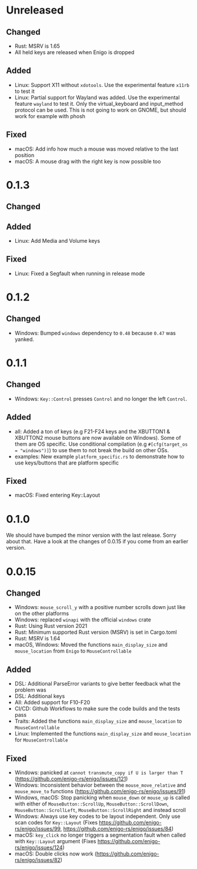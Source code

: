 # Unreleased

## Changed
- Rust: MSRV is 1.65
- All held keys are released when Enigo is dropped

## Added
- Linux: Support X11 without `xdotools`. Use the experimental feature `x11rb` to test it
- Linux: Partial support for Wayland was added. Use the experimental feature `wayland` to test it. Only the virtual_keyboard and input_method protocol can be used. This is not going to work on GNOME, but should work for example with phosh
## Fixed
- macOS: Add info how much a mouse was moved relative to the last position
- macOS: A mouse drag with the right key is now possible too

# 0.1.3

## Changed

## Added
- Linux: Add Media and Volume keys

## Fixed
- Linux: Fixed a Segfault when running in release mode

# 0.1.2

## Changed
- Windows: Bumped `windows` dependency to `0.48` because `0.47` was yanked.

# 0.1.1

## Changed
- Windows: `Key::Control` presses `Control` and no longer the left `Control`.

## Added
- all: Added a ton of keys (e.g F21-F24 keys and the XBUTTON1 & XBUTTON2 mouse buttons are now available on Windows). Some of them are OS specific. Use conditional compilation (e.g `#[cfg(target_os = "windows")]`) to use them to not break the build on other OSs.
- examples: New example `platform_specific.rs` to demonstrate how to use keys/buttons that are platform specific

## Fixed
- macOS: Fixed entering Key::Layout

# 0.1.0
We should have bumped the minor version with the last release. Sorry about that. Have a look at the changes of 0.0.15 if you come from an earlier version.

# 0.0.15

## Changed
- Windows: `mouse_scroll_y` with a positive number scrolls down just like on the other platforms
- Windows: replaced `winapi` with the official `windows` crate
- Rust: Using Rust version 2021
- Rust: Minimum supported Rust version (MSRV) is set in Cargo.toml
- Rust: MSRV is 1.64
- macOS, Windows: Moved the functions `main_display_size` and `mouse_location` from `Enigo` to `MouseControllable`

## Added
- DSL: Additional ParseError variants to give better feedback what the problem was
- DSL: Additional keys
- All: Added support for F10-F20
- CI/CD: Github Workflows to make sure the code builds and the tests pass
- Traits: Added the functions `main_display_size` and `mouse_location` to `MouseControllable`
- Linux: Implemented the functions `main_display_size` and `mouse_location` for `MouseControllable`

## Fixed
- Windows: panicked at `cannot transmute_copy if U is larger than T` (https://github.com/enigo-rs/enigo/issues/121)
- Windows: Inconsistent behavior between the `mouse_move_relative` and `mouse_move_to` functions (https://github.com/enigo-rs/enigo/issues/91)
- Windows, macOS: Stop panicking when `mouse_down` or `mouse_up` is called with either of `MouseButton::ScrollUp`, `MouseButton::ScrollDown`, `MouseButton::ScrollLeft`, `MouseButton::ScrollRight` and instead scroll
- Windows: Always use key codes to be layout independent. Only use scan codes for `Key::Layout` (Fixes https://github.com/enigo-rs/enigo/issues/99, https://github.com/enigo-rs/enigo/issues/84)
- macOS: `key_click` no longer triggers a segmentation fault when called with `Key::Layout` argument (Fixes https://github.com/enigo-rs/enigo/issues/124)
- macOS: Double clicks now work (https://github.com/enigo-rs/enigo/issues/82)